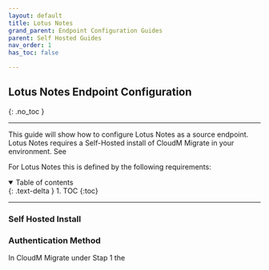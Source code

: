 ```yaml
---
layout: default
title: Lotus Notes
grand_parent: Endpoint Configuration Guides
parent: Self Hosted Guides
nav_order: 1
has_toc: false

---
```


## Lotus Notes Endpoint Configuration
{: .no_toc }

---

This guide will show how to configure Lotus Notes as a source endpoint. Lotus Notes requires a Self-Hosted install of CloudM Migrate in your environment. See 

For Lotus Notes this is defined by the following requirements:

<a name="top"></a>
<details open markdown="block">
  <summary>
    Table of contents
  </summary>
  {: .text-delta }
1. TOC
{:toc}
</details>

---

### Self Hosted Install




### Authentication Method 

In CloudM Migrate under Stap 1 the 
